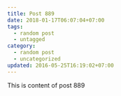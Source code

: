 ```yaml
---
title: Post 889
date: 2018-01-17T06:07:04+07:00
tags:
  - random post
  - untagged
category:
  - random post
  - uncategorized
updated: 2016-05-25T16:19:02+07:00
---
```

This is content of post 889